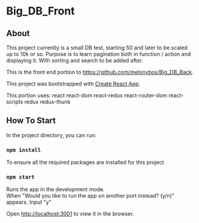 # Big_DB_Front

## About

This project currently is a small DB test, starting 50 and later to be scaled up to 10k or so. Purpose is to learn pagination both in function / action and displaying it. With sorting and search to be added after.

This is the front end portion to https://github.com/melonybox/Big_DB_Back.

This project was bootstrapped with [Create React App](https://github.com/facebook/create-react-app).

This portion uses: 
react
react-dom
react-redux
react-router-dom
react-scripts
redux
redux-thunk

## How To Start

In the project directory, you can run:

### `npm install`

To ensure all the required packages are installed for this project.

### `npm start`

Runs the app in the development mode.<br>
When "Would you like to run the app on another port instead? (y/n)" appears.
Input "y"

Open [http://localhost:3001](http://localhost:3001) to view it in the browser.
